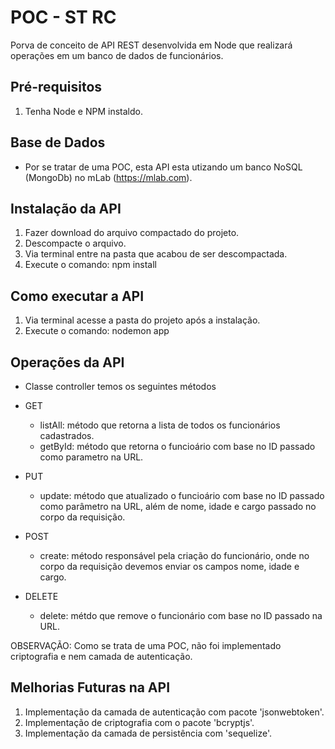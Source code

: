 # POC - ST RC

Porva de conceito de API REST desenvolvida em Node que realizará operações em um banco de dados de funcionários.

## Pré-requisitos

1. Tenha Node e NPM instaldo.


## Base de Dados

- Por se tratar de uma POC, esta API esta utizando um banco NoSQL (MongoDb) no mLab (https://mlab.com).


## Instalação da API

1. Fazer download do arquivo compactado do projeto.
2. Descompacte o arquivo.
3. Via terminal entre na pasta que acabou de ser descompactada.
4. Execute o comando: npm install


## Como executar a API

1. Via terminal acesse a pasta do projeto após a instalação.
2. Execute o comando: nodemon app 


## Operações da API

- Classe controller temos os seguintes métodos

- GET

    - listAll: método que retorna a lista de todos os funcionários cadastrados.
    - getById: método que retorna o funcioário com base no ID passado como parametro na URL.


- PUT

    - update: método que atualizado o funcioário com base no ID passado como parâmetro na URL, além de nome, idade e cargo passado no corpo da requisição.


- POST  

    - create: método responsável pela criação do funcionário, onde no corpo da requisição devemos enviar os campos nome, idade e cargo.


- DELETE

    - delete: métdo que remove o funcionário com base no ID passado na URL. 


OBSERVAÇÃO: Como se trata de uma POC, não foi implementado criptografia e nem camada de autenticação.


## Melhorias Futuras na API

1. Implementação da camada de autenticação com pacote 'jsonwebtoken'.
2. Implementação de criptografia com o pacote 'bcryptjs'.
3. Implementação da camada de persistência com 'sequelize'.
